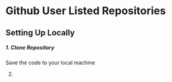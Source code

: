 # Github User Listed Repositories

## Setting Up Locally

##### 1. Clone Repository
   Save the code to your local machine

2.
